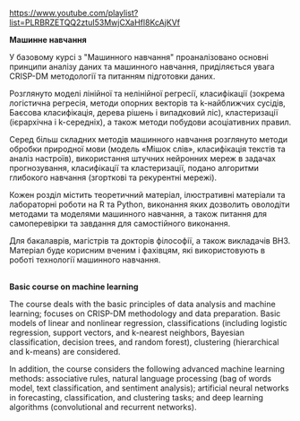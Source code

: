 https://www.youtube.com/playlist?list=PLRBRZETQQ2ztuI53MwjCXaHfl8KcAjKVf

<b>Машинне навчання</b>

У базовому курсі з "Машинного навчання" проаналізовано основні принципи аналізу даних та машинного навчання, приділяється увага CRISP-DM методології та питанням підготовки даних. 

Розглянуто моделі лінійної та нелінійної регресії, класифікації (зокрема логістична регресія, методи опорних векторів та k-найближчих сусідів, Баєсова класифікація, дерева рішень і випадковий ліс), кластеризації (ієрархічна і k-середніх), а також методи побудови асоціативних правил. 

Серед більш складних методів машинного навчання розглянуто методи обробки природної мови (модель «Мішок слів», класифікація текстів та аналіз настроїв), використання штучних нейронних мереж в задачах прогнозування, класифікації та кластеризації, подано алгоритми глибокого навчання (згорткові та рекурентні мережі).

Кожен розділ містить теоретичний матеріал, ілюстративні матеріали та лабораторні роботи на R та Python, виконання яких дозволить оволодіти методами та моделями машинного навчання, а також питання для самоперевірки та завдання для самостійного виконання.

Для бакалаврів, магістрів та докторів філософії, а також викладачів ВНЗ. Матеріал буде корисним вченим і фахівцям, які використовують в роботі технології машинного навчання.<br><br>


<b>Basic course on machine learning</b>

The course deals with the basic principles of data analysis and machine learning; focuses on CRISP-DM methodology and data preparation. Basic models of linear and nonlinear regression, classifications (including logistic regression, support vectors, and k-nearest neighbors, Bayesian classification, decision trees, and random forest), clustering (hierarchical and k-means) are considered.

In addition, the course considers the following advanced machine learning methods: associative rules, natural language processing (bag of words model, text classification, and sentiment analysis); artificial neural networks in forecasting, classification, and clustering tasks; and deep learning algorithms (convolutional and recurrent networks).
